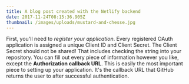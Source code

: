 ```yaml
---
title: A blog post created with the Netlify backend
date: 2017-11-24T08:15:36.905Z
thumbnail: /images/uploads/mustard-and-chesse.jpg
---
```

First, you'll need to _register your application_. Every registered OAuth application is assigned a unique Client ID and Client Secret. The Client Secret should not be shared! That includes checking the string into your repository. You can fill out every piece of information however you like, except the **Authorization callback URL**. This is easily the most important piece to setting up your application. It's the callback URL that GitHub returns the user to after successful authentication.
